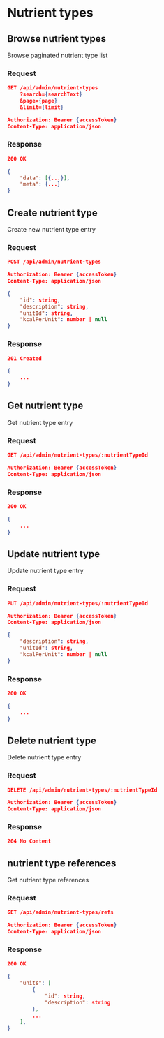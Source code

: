 # Nutrient types

## Browse nutrient types

Browse paginated nutrient type list

### Request

```json
GET /api/admin/nutrient-types
    ?search={searchText}
    &page={page}
    &limit={limit}

Authorization: Bearer {accessToken}
Content-Type: application/json
```

### Response

```json
200 OK

{
    "data": [{...}],
    "meta": {...}
}
```

## Create nutrient type

Create new nutrient type entry

### Request

```json
POST /api/admin/nutrient-types

Authorization: Bearer {accessToken}
Content-Type: application/json

{
    "id": string,
    "description": string,
    "unitId": string,
    "kcalPerUnit": number | null
}
```

### Response

```json
201 Created

{
    ...
}
```

## Get nutrient type

Get nutrient type entry

### Request

```json
GET /api/admin/nutrient-types/:nutrientTypeId

Authorization: Bearer {accessToken}
Content-Type: application/json
```

### Response

```json
200 OK

{
    ...
}
```

## Update nutrient type

Update nutrient type entry

### Request

```json
PUT /api/admin/nutrient-types/:nutrientTypeId

Authorization: Bearer {accessToken}
Content-Type: application/json

{
    "description": string,
    "unitId": string,
    "kcalPerUnit": number | null
}
```

### Response

```json
200 OK

{
    ...
}
```

## Delete nutrient type

Delete nutrient type entry

### Request

```json
DELETE /api/admin/nutrient-types/:nutrientTypeId

Authorization: Bearer {accessToken}
Content-Type: application/json
```

### Response

```json
204 No Content
```

## nutrient type references

Get nutrient type references

### Request

```json
GET /api/admin/nutrient-types/refs

Authorization: Bearer {accessToken}
Content-Type: application/json
```

### Response

```json
200 OK

{
    "units": [
        {
            "id": string,
            "description": string
        },
        ...
    ],
}
```
